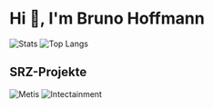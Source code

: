 # Hi 👋, I'm Bruno Hoffmann

![Stats](https://github-readme-stats.vercel.app/api?username=robotix-00&show_icons=true)
![Top Langs](https://github-readme-stats.vercel.app/api/top-langs/?username=robotix-00&layout=compact)

## SRZ-Projekte
![Metis](https://github-readme-stats.vercel.app/api/pin/?username=Metis-Hub&repo=Metis)
![Intectainment](https://github-readme-stats.vercel.app/api/pin/?username=Metis-Hub&repo=Intectainment)

